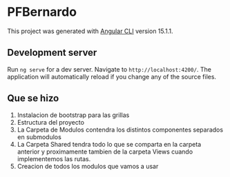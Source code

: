# PFBernardo

This project was generated with [Angular CLI](https://github.com/angular/angular-cli) version 15.1.1.

## Development server

Run `ng serve` for a dev server. Navigate to `http://localhost:4200/`. The application will automatically reload if you change any of the source files.

## Que se hizo
1. Instalacion de bootstrap para las grillas
2. Estructura del proyecto
  1. La Carpeta de Modulos contendra los distintos componentes separados en submodulos
  2. La Carpeta Shared tendra todo lo que se comparta en la carpeta anterior y proximamente tambien de la carpeta Views cuando implementemos las rutas.
3. Creacion de todos los modulos que vamos a usar 

